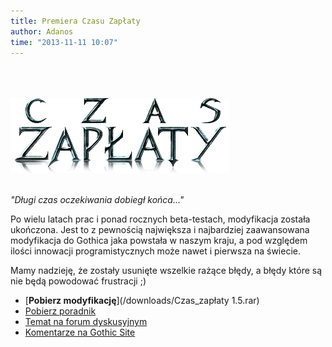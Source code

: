 ```yaml
---
title: Premiera Czasu Zapłaty
author: Adanos
time: "2013-11-11 10:07"
---
```


<br><br><br>
![Czas Zapłaty](/images/czas-zaplaty-logo.png)
<br><br>

*"Długi czas oczekiwania dobiegł końca..."*

Po wielu latach prac i ponad rocznych beta-testach, modyfikacja została ukończona. 
Jest to z pewnością największa i najbardziej zaawansowana modyfikacja do Gothica jaka powstała w naszym kraju, a pod względem ilości innowacji programistycznych może nawet i pierwsza na świecie.

Mamy nadzieję, że zostały usunięte wszelkie rażące błędy, a błędy które są nie będą powodować frustracji ;)

- [**Pobierz modyfikację**](/downloads/Czas_zapłaty 1.5.rar)
- [Pobierz poradnik](/downloads/Poradnik_Czas_Zapłaty.pdf)
- [Temat na forum dyskusyjnym](https://themodders.org/index.php?topic=20904.0)
- [Komentarze na Gothic Site](http://www.gothic.phx.pl/komentarze.php?what=news&id=2181)